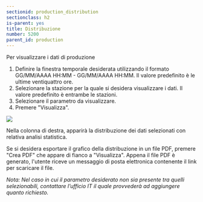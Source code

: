 ```yaml
---
sectionid: production_distribution
sectionclass: h2
is-parent: yes
title: Distribuzione
number: 5200
parent_id: production
---
```

Per visualizzare i dati di produzione

1. Definire la finestra temporale desiderata utilizzando il formato GG/MM/AAAA HH:MM - GG/MM/AAAA HH:MM. Il valore predefinito è le ultime ventiquattro ore.
2. Selezionare la stazione per la quale si desidera visualizzare i dati. Il valore predefinito è entrambe le stazioni.
3. Selezionare il parametro da visualizzare.
4. Premere "Visualizza".

<img src="{{site.baseurl}}/assets/images/production_distribution.png">

Nella colonna di destra, apparirà la distribuzione dei dati selezionati con relativa analisi statistica.

Se si desidera esportare il grafico della distribuzione in un file PDF, premere "Crea PDF" che appare di fianco a "Visualizza".
Appena il file PDF è generato, l'utente riceve un messaggio di posta elettronica contenente il link per scaricare il file.

_Nota: Nel caso in cui il parametro desiderato non sia presente tra quelli selezionabili, contattare l’ufficio IT il quale provvederà ad aggiungere quanto richiesto._
